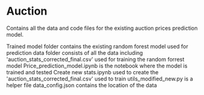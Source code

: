 # Auction

Contains all the data and code files for the existing auction prices prediction model.

Trained model folder contains the existing random forest model used for prediction
data folder consists of all the data including 'auction_stats_corrected_final.csv' used for training the random forrest model
Price_prediction_model.ipynb is the notebook where the model is trained and tested
Create new stats.ipynb used to create the 'auction_stats_corrected_final.csv' used to train
utils_modified_new.py is a helper file
data_config.json contains the location of the data
